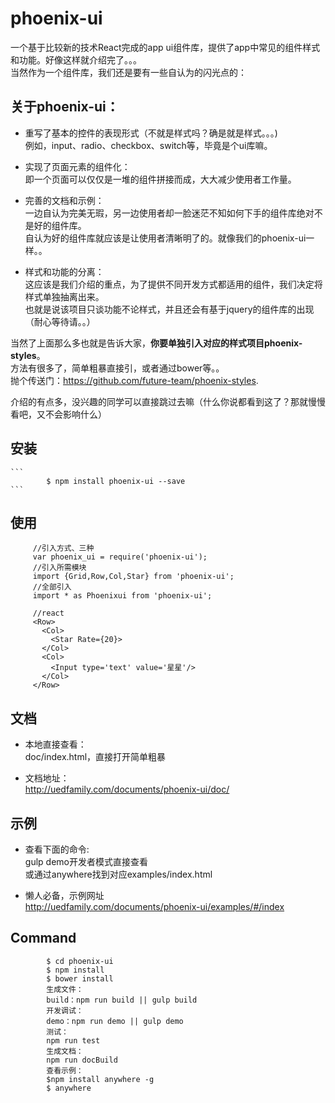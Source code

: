# phoenix-ui

一个基于比较新的技术React完成的app ui组件库，提供了app中常见的组件样式和功能。好像这样就介绍完了。。。   
当然作为一个组件库，我们还是要有一些自认为的闪光点的：

## 关于phoenix-ui：
                  
* 重写了基本的控件的表现形式（不就是样式吗？确是就是样式。。。)      
    例如，input、radio、checkbox、switch等，毕竟是个ui库嘛。
       
* 实现了页面元素的组件化：           
    即一个页面可以仅仅是一堆的组件拼接而成，大大减少使用者工作量。   
     
* 完善的文档和示例：             
    一边自认为完美无瑕，另一边使用者却一脸迷茫不知如何下手的组件库绝对不是好的组件库。        
    自认为好的组件库就应该是让使用者清晰明了的。就像我们的phoenix-ui一样。。     
 
* 样式和功能的分离：         
    这应该是我们介绍的重点，为了提供不同开发方式都适用的组件，我们决定将样式单独抽离出来。        
    也就是说该项目只谈功能不论样式，并且还会有基于jquery的组件库的出现（耐心等待请。。） 
    

当然了上面那么多也就是告诉大家，**你要单独引入对应的样式项目phoenix-styles**。   
方法有很多了，简单粗暴直接引，或者通过bower等。。        
抛个传送门：https://github.com/future-team/phoenix-styles.
      
介绍的有点多，没兴趣的同学可以直接跳过去嘛（什么你说都看到这了？那就慢慢看吧，又不会影响什么）
## 安装
    ```
      		$ npm install phoenix-ui --save
    ``` 
## 使用
   ```
   		//引入方式、三种
   		var phoenix_ui = require('phoenix-ui');
   		//引入所需模块
   		import {Grid,Row,Col,Star} from 'phoenix-ui';
   		//全部引入
   		import * as Phoenixui from 'phoenix-ui';
   		
   		//react
   		<Row>
   		  <Col>
   		    <Star Rate={20}>
   		  </Col>
   		  <Col>
   		    <Input type='text' value='星星'/>
   		  </Col>
   		</Row>
   ```
## 文档

* 本地直接查看：     
   doc/index.html，直接打开简单粗暴     
       
* 文档地址：     
   http://uedfamily.com/documents/phoenix-ui/doc/
   
## 示例

* 查看下面的命令:  
    gulp demo开发者模式直接查看   
    或通过anywhere找到对应examples/index.html    
           
* 懒人必备，示例网址        
    http://uedfamily.com/documents/phoenix-ui/examples/#/index   
        
        
## Command


```
        $ cd phoenix-ui
        $ npm install 
        $ bower install 
		生成文件：
        build：npm run build || gulp build
        开发调试：
        demo：npm run demo || gulp demo
        测试：
        npm run test
        生成文档：
        npm run docBuild
        查看示例：
        $npm install anywhere -g
        $ anywhere
```


